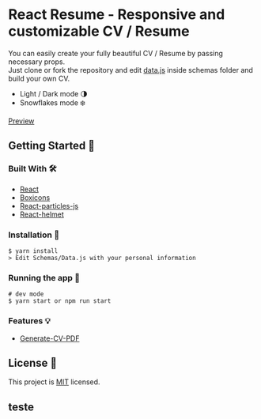 # React Resume - Responsive and customizable CV / Resume

You can easily create your fully beautiful CV / Resume by passing necessary props. <br/>
Just clone or fork the repository and edit [data.js](https://github.com/Maaato/react-resume/blob/master/src/Schemas/Data.js) inside schemas folder and build your own CV.

- Light / Dark mode 🌗
- Snowflakes mode ❄️

[Preview](https://react-resume-rho.vercel.app)

## Getting Started 👋

### Built With 🛠️

- [React](https://es.reactjs.org)
- [Boxicons](https://boxicons.com)
- [React-particles-js](https://www.npmjs.com/package/react-particles-js)
- [React-helmet](https://github.com/nfl/react-helmet)

### Installation 🔧

```
$ yarn install
> Edit Schemas/Data.js with your personal information
```

### Running the app 🏃

```
# dev mode
$ yarn start or npm run start
```

### Features 💡

- [Generate-CV-PDF](https://github.com/Maaato/react-resume/tree/feature/cv-pdf-generator)

## License :memo:

This project is [MIT](LICENCE) licensed.

## teste
